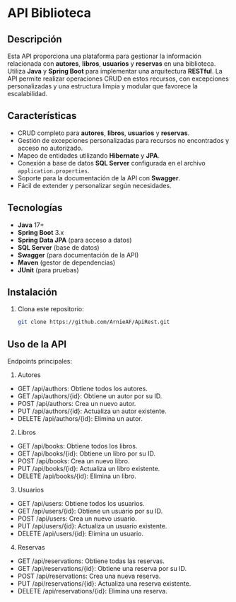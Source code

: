 # API Biblioteca

## Descripción
Esta API proporciona una plataforma para gestionar la información relacionada con **autores**, **libros**, **usuarios** y **reservas** en una biblioteca. Utiliza **Java** y **Spring Boot** para implementar una arquitectura **RESTful**. La API permite realizar operaciones CRUD en estos recursos, con excepciones personalizadas y una estructura limpia y modular que favorece la escalabilidad.

## Características
- CRUD completo para **autores**, **libros**, **usuarios** y **reservas**.
- Gestión de excepciones personalizadas para recursos no encontrados y acceso no autorizado.
- Mapeo de entidades utilizando **Hibernate** y **JPA**.
- Conexión a base de datos **SQL Server** configurada en el archivo `application.properties`.
- Soporte para la documentación de la API con **Swagger**.
- Fácil de extender y personalizar según necesidades.

## Tecnologías
- **Java** 17+
- **Spring Boot** 3.x
- **Spring Data JPA** (para acceso a datos)
- **SQL Server** (base de datos)
- **Swagger** (para documentación de la API)
- **Maven** (gestor de dependencias)
- **JUnit** (para pruebas)

## Instalación

1. Clona este repositorio:
   ```bash
   git clone https://github.com/ArnieAF/ApiRest.git

## Uso de la API
Endpoints principales:
1. Autores

- GET /api/authors: Obtiene todos los autores.
- GET /api/authors/{id}: Obtiene un autor por su ID.
- POST /api/authors: Crea un nuevo autor.
- PUT /api/authors/{id}: Actualiza un autor existente.
- DELETE /api/authors/{id}: Elimina un autor.
2. Libros

- GET /api/books: Obtiene todos los libros.
- GET /api/books/{id}: Obtiene un libro por su ID.
- POST /api/books: Crea un nuevo libro.
- PUT /api/books/{id}: Actualiza un libro existente.
- DELETE /api/books/{id}: Elimina un libro.
3. Usuarios

- GET /api/users: Obtiene todos los usuarios.
- GET /api/users/{id}: Obtiene un usuario por su ID.
- POST /api/users: Crea un nuevo usuario.
- PUT /api/users/{id}: Actualiza un usuario existente.
- DELETE /api/users/{id}: Elimina un usuario.
4. Reservas

- GET /api/reservations: Obtiene todas las reservas.
- GET /api/reservations/{id}: Obtiene una reserva por su ID.
- POST /api/reservations: Crea una nueva reserva.
- PUT /api/reservations/{id}: Actualiza una reserva existente.
- DELETE /api/reservations/{id}: Elimina una reserva.
